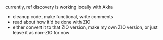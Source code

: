 currently, ref discovery is working locally with Akka
 - cleanup code, make functional, write comments
 - read about how it'd be done with ZIO
 - either convert it to that ZIO version, make my own ZIO version, or just leave it as non-ZIO for now
